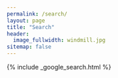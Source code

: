 ```yaml
---
permalink: /search/
layout: page
title: "Search"
header:
  image_fullwidth: windmill.jpg
sitemap: false
---
```


{% include _google_search.html %}
